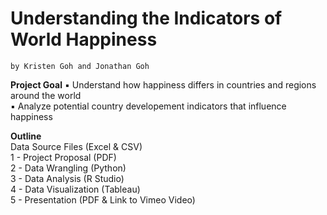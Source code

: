 # Understanding the Indicators of World Happiness
    by Kristen Goh and Jonathan Goh

**Project Goal**
   	▪ Understand how happiness differs in countries and regions around the world  
    ▪ Analyze potential country developement indicators that influence happiness  
 
  **Outline**  
    Data Source Files (Excel & CSV)   
    1 - Project Proposal (PDF)  
    2 - Data Wrangling (Python)  
    3 - Data Analysis (R Studio)  
    4 - Data Visualization (Tableau)  
    5 - Presentation (PDF & Link to Vimeo Video)  
